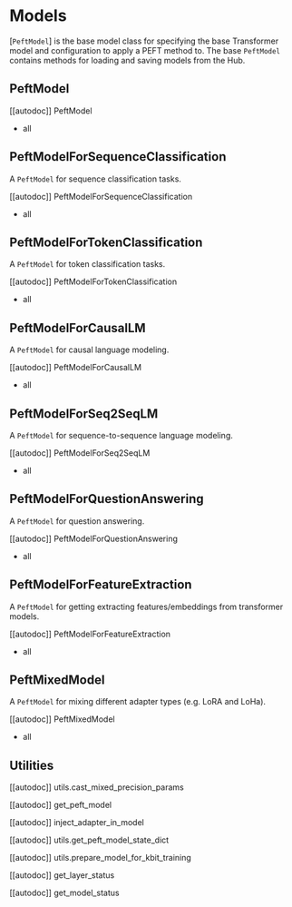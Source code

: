 <!--⚠️ Note that this file is in Markdown but contain specific syntax for our doc-builder (similar to MDX) that may not be
rendered properly in your Markdown viewer.
-->

# Models

[`PeftModel`] is the base model class for specifying the base Transformer model and configuration to apply a PEFT method
to. The base `PeftModel` contains methods for loading and saving models from the Hub.

## PeftModel

[[autodoc]] PeftModel
- all

## PeftModelForSequenceClassification

A `PeftModel` for sequence classification tasks.

[[autodoc]] PeftModelForSequenceClassification
- all

## PeftModelForTokenClassification

A `PeftModel` for token classification tasks.

[[autodoc]] PeftModelForTokenClassification
- all

## PeftModelForCausalLM

A `PeftModel` for causal language modeling.

[[autodoc]] PeftModelForCausalLM
- all

## PeftModelForSeq2SeqLM

A `PeftModel` for sequence-to-sequence language modeling.

[[autodoc]] PeftModelForSeq2SeqLM
- all

## PeftModelForQuestionAnswering

A `PeftModel` for question answering.

[[autodoc]] PeftModelForQuestionAnswering
- all

## PeftModelForFeatureExtraction

A `PeftModel` for getting extracting features/embeddings from transformer models.

[[autodoc]] PeftModelForFeatureExtraction
- all

## PeftMixedModel

A `PeftModel` for mixing different adapter types (e.g. LoRA and LoHa).

[[autodoc]] PeftMixedModel
- all

## Utilities

[[autodoc]] utils.cast_mixed_precision_params

[[autodoc]] get_peft_model

[[autodoc]] inject_adapter_in_model

[[autodoc]] utils.get_peft_model_state_dict

[[autodoc]] utils.prepare_model_for_kbit_training

[[autodoc]] get_layer_status

[[autodoc]] get_model_status
